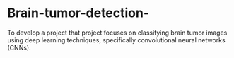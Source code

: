 # Brain-tumor-detection-
To develop a project that project focuses on classifying brain tumor images using deep learning techniques, specifically convolutional neural networks (CNNs).
